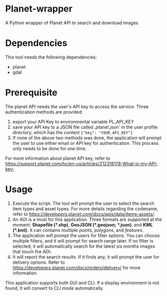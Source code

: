 # Planet-wrapper
A Python wrapper of Planet API to search and download images
# Dependencies  
This tool needs the following dependencies:  
- planet  
- gdal   
   
# Prerequisite  
The planet API needs the user's API key to access the service. Three authentication methods are provided:  
1. export your API Key to environmental variable PL_API_KEY  
2. save your API key to a JSON file called _.planet.json'_ in the user profile directory, which has the content `{"key": "YOUR_API_KEY"}`  
3. If none of the above two methods was done, the application will prompt the user to use either email or API key for authentication. This process only needs to be done for one time.  
  
For more information about planet API key, refer to https://support.planet.com/hc/en-us/articles/212318178-What-is-my-API-key-  
# Usage  
1. Execute the script. The tool will prompt the user to select the search item types and asset types. For more details regarding the codename, refer to https://developers.planet.com/docs/apis/data/items-assets/.  
2. An AOI is a must for this application. Three formats are supported at the moment: **Shapefile (\*.shp)**, **GeoJSON (\*.geojson; \*.json)**, and **KML (\*.kml)**. It can contains multiple _points_, _polygons_, and _features_.  
3. The application will prompt the users for filter options. You can choose multiple filters, and it will prompt for search range later. If no filter is selected, it will automatically search for the latest six months images that touch the AOI.  
4. It will report the search results. If it finds any, it will prompt the user for delivery options. Refer to https://developers.planet.com/docs/orders/delivery/ for more information.  
  
This application supports both GUI and CLI. If a display environment is not found, it will convert to CLI mode automatically.  
